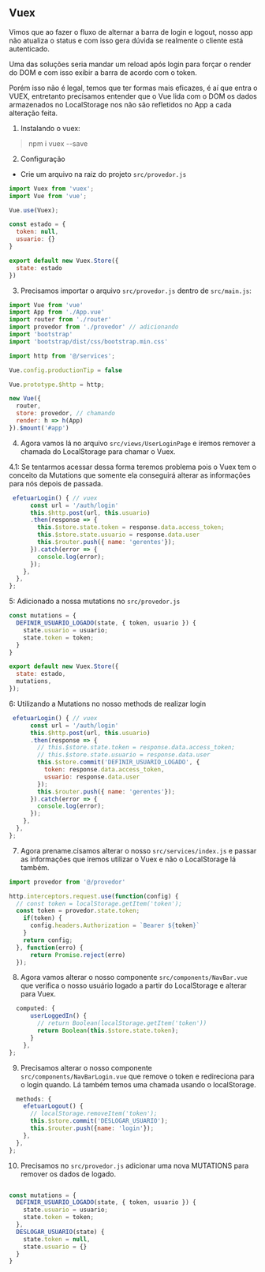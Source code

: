 ## Vuex

Vimos que ao fazer o fluxo de alternar a barra de login e logout,
nosso app não atualiza o status e com isso gera dúvida se realmente o cliente está autenticado.

Uma das soluções seria mandar um reload após login para forçar o render do DOM e com isso exibir a barra de acordo com o token.

Porém isso não é legal, temos que ter formas mais eficazes, é aí que entra o VUEX, entretanto precisamos entender que o Vue lida com o DOM os dados armazenados no LocalStorage nos não são refletidos no App a cada alteração feita.

1. Instalando o vuex:

> npm i vuex --save

2. Configuração

- Crie um arquivo na raiz do projeto `src/provedor.js`

```js
import Vuex from 'vuex';
import Vue from 'vue';

Vue.use(Vuex);

const estado = {
  token: null,
  usuario: {}
}

export default new Vuex.Store({
  state: estado
})

```

3. Precisamos importar o arquivo `src/provedor.js` dentro de `src/main.js`:

```js
import Vue from 'vue'
import App from './App.vue'
import router from './router'
import provedor from './provedor' // adicionando
import 'bootstrap'
import 'bootstrap/dist/css/bootstrap.min.css'

import http from '@/services';

Vue.config.productionTip = false

Vue.prototype.$http = http;

new Vue({
  router,
  store: provedor, // chamando
  render: h => h(App)
}).$mount('#app')

```

4. Agora vamos lá no arquivo `src/views/UserLoginPage` e iremos remover a chamada do LocalStorage para chamar o Vuex.


4.1: Se tentarmos acessar dessa forma teremos problema pois o Vuex tem o conceito da Mutations que somente ela conseguirá alterar as informações para nós depois de passada.

```js
 efetuarLogin() { // vuex
      const url = '/auth/login'
      this.$http.post(url, this.usuario)
      .then(response => {
        this.$store.state.token = response.data.access_token;
        this.$store.state.usuario = response.data.user
        this.$router.push({ name: 'gerentes'});
      }).catch(error => {
        console.log(error);
      });
    },
  },
};
```

5: Adicionado a nossa mutations no `src/provedor.js`

```js
const mutations = {
  DEFINIR_USUARIO_LOGADO(state, { token, usuario }) {
    state.usuario = usuario;
    state.token = token;
  }
}

export default new Vuex.Store({
  state: estado,
  mutations,
});
```

6: Utilizando a Mutations no nosso methods de realizar login

```js
 efetuarLogin() { // vuex
      const url = '/auth/login'
      this.$http.post(url, this.usuario)
      .then(response => {
        // this.$store.state.token = response.data.access_token;
        // this.$store.state.usuario = response.data.user
        this.$store.commit('DEFINIR_USUARIO_LOGADO', {
          token: response.data.access_token,
          usuario: response.data.user
        });
        this.$router.push({ name: 'gerentes'});
      }).catch(error => {
        console.log(error);
      });
    },
  },
};

```

7. Agora prename.cisamos alterar o nosso `src/services/index.js`
e passar as informações que iremos utilizar o Vuex e não o LocalStorage lá também.

```js
import provedor from '@/provedor'

http.interceptors.request.use(function(config) {
  // const token = localStorage.getItem('token');
  const token = provedor.state.token;
    if(token) {
      config.headers.Authorization = `Bearer ${token}`
    }
    return config;
  }, function(erro) {
      return Promise.reject(erro)
  });
```

8. Agora vamos alterar o nosso componente `src/components/NavBar.vue` que verifica o nosso usuário logado a partir do LocalStorage e alterar para Vuex.

```js
  computed: {
      userLoggedIn() {
        // return Boolean(localStorage.getItem('token'))
        return Boolean(this.$store.state.token);
      }
    },
};
```

9. Precisamos alterar o nosso componente `src/components/NavBarLogin.vue` que remove o token e redireciona para o login quando. Lá também temos uma chamada usando o localStorage.

```js
  methods: {
    efetuarLogout() {
      // localStorage.removeItem('token');
      this.$store.commit('DESLOGAR_USUARIO');
      this.$router.push({name: 'login'});
    },
  },
};
```

10. Precisamos no `src/provedor.js` adicionar uma nova
MUTATIONS para remover os dados de logado.

```js

const mutations = {
  DEFINIR_USUARIO_LOGADO(state, { token, usuario }) {
    state.usuario = usuario;
    state.token = token;
  },
  DESLOGAR_USUARIO(state) {
    state.token = null,
    state.usuario = {}
  }
}
```



